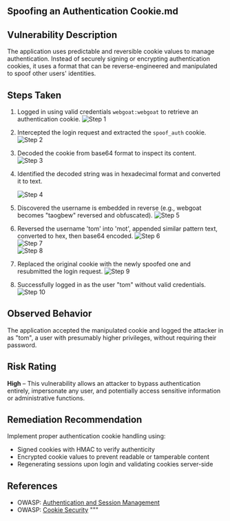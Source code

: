 ## Spoofing an Authentication Cookie.md

## Vulnerability Description
The application uses predictable and reversible cookie values to manage authentication. Instead of securely signing or encrypting authentication cookies, it uses a format that can be reverse-engineered and manipulated to spoof other users' identities.

## Steps Taken

1. Logged in using valid credentials `webgoat:webgoat` to retrieve an authentication cookie.
   ![Step 1](https://github.com/user-attachments/assets/7d6a6315-25ee-4061-a093-9646bccee4fd)

2. Intercepted the login request and extracted the `spoof_auth` cookie.
   ![Step 2](https://github.com/user-attachments/assets/37adcc94-19d4-43ff-8d63-ab7b24fe89f1)

3. Decoded the cookie from base64 format to inspect its content.  
   ![Step 3](https://github.com/user-attachments/assets/fef5a70b-d4a4-441e-b06e-0b2c34e65658)  

4. Identified the decoded string was in hexadecimal format and converted it to text.
   
   ![Step 4](https://github.com/user-attachments/assets/7d047889-d12f-4c18-9f8a-6c4b19edd224)

6. Discovered the username is embedded in reverse (e.g., webgoat becomes "taogbew" reversed and obfuscated).
   ![Step 5](https://github.com/user-attachments/assets/b6167f85-7d12-413d-a7ad-f3264cc5e487)

7. Reversed the username 'tom' into 'mot', appended similar pattern text, converted to hex, then base64 encoded.
   ![Step 6](https://github.com/user-attachments/assets/94a4d32e-46cf-452a-9c98-8424fe4e021a)  
   ![Step 7](https://github.com/user-attachments/assets/43f1b52b-f97e-4c71-bbd1-0ec9bb43dcc1)  
   ![Step 8](https://github.com/user-attachments/assets/3256a6ba-d33d-43bf-a921-fcc1363a9f59)
   
8. Replaced the original cookie with the newly spoofed one and resubmitted the login request.
   ![Step 9](https://github.com/user-attachments/assets/c378ac85-426f-4906-abae-b5720e177e8b)
   
10. Successfully logged in as the user "tom" without valid credentials.
   ![Step 10](https://github.com/user-attachments/assets/4053f070-7d1d-4537-ade2-d9812d6546b0)

## Observed Behavior
The application accepted the manipulated cookie and logged the attacker in as "tom", a user with presumably higher privileges, without requiring their password.

## Risk Rating
**High** – This vulnerability allows an attacker to bypass authentication entirely, impersonate any user, and potentially access sensitive information or administrative functions.

## Remediation Recommendation
Implement proper authentication cookie handling using:
- Signed cookies with HMAC to verify authenticity
- Encrypted cookie values to prevent readable or tamperable content
- Regenerating sessions upon login and validating cookies server-side

## References
- OWASP: [Authentication and Session Management](https://owasp.org/www-project-top-ten/2017/A2_2017-Broken_Authentication)
- OWASP: [Cookie Security](https://owasp.org/www-community/controls/SecureCookieAttribute)
"""
